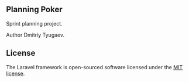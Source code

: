 <p align="center">

</p>

## Planning Poker

Sprint planning project.

Author Dmitriy Tyugaev.

## License

The Laravel framework is open-sourced software licensed under the [MIT license](https://opensource.org/licenses/MIT).
